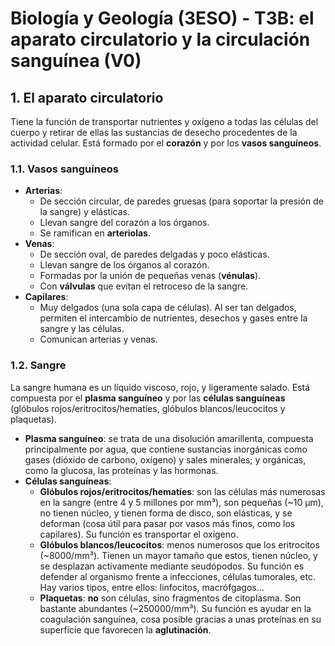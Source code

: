 # Biología y Geología (3ESO) - T3B: el aparato circulatorio y la circulación sanguínea (V0)

## 1. El aparato circulatorio

Tiene la función de transportar nutrientes y oxígeno a todas las células del cuerpo y retirar de ellas las sustancias de desecho procedentes de la actividad celular. Está formado por el **corazón** y por los **vasos sanguíneos**.

### 1.1. Vasos sanguíneos

- **Arterias**:
  - De sección circular, de paredes gruesas (para soportar la presión de la sangre) y elásticas.
  - Llevan sangre del corazón a los órganos.
  - Se ramifican en **arteriolas**.
- **Venas**:
  - De sección oval, de paredes delgadas y poco elásticas.
  - Llevan sangre de los órganos al corazón.
  - Formadas por la unión de pequeñas venas (**vénulas**).
  - Con **válvulas** que evitan el retroceso de la sangre.
- **Capilares**:
  - Muy delgados (una sola capa de células). Al ser tan delgados, permiten el intercambio de nutrientes, desechos y gases entre la sangre y las células.
  - Comunican arterias y venas.

### 1.2. Sangre

La sangre humana es un líquido viscoso, rojo, y ligeramente salado. Está compuesta por el **plasma sanguíneo** y por las **células sanguíneas** (glóbulos rojos/eritrocitos/hematíes, glóbulos blancos/leucocitos y plaquetas).

- **Plasma sanguíneo**: se trata de una disolución amarillenta, compuesta principalmente por agua, que contiene sustancias inorgánicas como gases (dióxido de carbono, oxígeno) y sales minerales; y orgánicas, como la glucosa, las proteínas y las hormonas.
- **Células sanguíneas**:
  - **Glóbulos rojos/eritrocitos/hematíes**: son las células más numerosas en la sangre (entre 4 y 5 millones por mm³), son pequeñas (~10 μm), no tienen núcleo, y tienen forma de disco, son elásticas, y se deforman (cosa útil para pasar por vasos más finos, como los capilares). Su función es transportar el oxígeno.
  - **Glóbulos blancos/leucocitos**: menos numerosos que los eritrocitos (~8000/mm³). Tienen un mayor tamaño que estos, tienen núcleo, y se desplazan activamente mediante seudópodos. Su función es defender al organismo frente a infecciones, células tumorales, etc. Hay varios tipos, entre ellos: linfocitos, macrófgagos...
  - **Plaquetas**: **no** son células, sino fragmentos de citoplasma. Son bastante abundantes (~250000/mm³). Su función es ayudar en la coagulación sanguínea, cosa posible gracias a unas proteínas en su superficie que favorecen la **aglutinación**.
